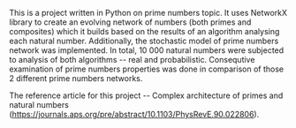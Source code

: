 This is a project written in Python on prime numbers topic. It uses NetworkX library to create an evolving network of numbers (both primes and composites) which it builds based on the results of an algorithm analysing each natural number. Additionally, the stochastic model of prime numbers network was implemented. In total, 10 000 natural numbers were subjected to analysis of both algorithms -- real and probabilistic. Consequtive examination of prime numbers properties was done in comparison of those 2 different prime numbers networks.

The reference article for this project -- Complex architecture of primes and natural numbers (https://journals.aps.org/pre/abstract/10.1103/PhysRevE.90.022806).
